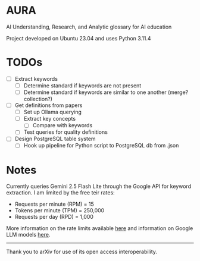 # AURA
AI Understanding, Research, and Analytic glossary for AI education

Project developed on Ubuntu 23.04 and uses Python 3.11.4

# TODOs
- [ ] Extract keywords
    - [ ] Determine standard if keywords are not present
    - [ ] Determine standard if keywords are similar to one another (merge? collection?)
- [ ] Get definitions from papers 
    - [ ] Set up Ollama querying
    - [ ] Extract key concepts
        - [ ] Compare with keywords
    - [ ] Test queries for quality definitions

- [ ] Design PostgreSQL table system
    - [ ] Hook up pipeline for Python script to PostgreSQL db from .json

# Notes
Currently queries Gemini 2.5 Flash Lite through the Google API for keyword extraction. I am limited by the free teir rates:

- Requests per minute (RPM) = 15
- Tokens per minute (TPM)   = 250,000
- Requests per day (RPD)    = 1,000

More information on the rate limits available [here](https://ai.google.dev/gemini-api/docs/rate-limits?authuser=3) and information on Google LLM models [here](https://ai.google.dev/gemini-api/docs/models).

---
Thank you to arXiv for use of its open access interoperability.